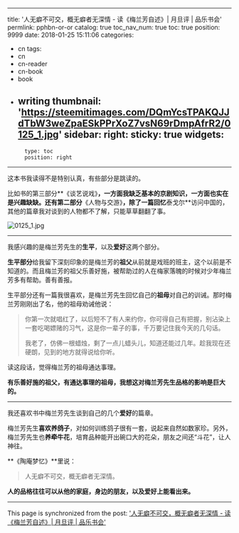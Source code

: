 
---
title: '人无癖不可交，概无癖者无深情 - 读《梅兰芳自述》| 月旦评 | 品乐书会'
permlink: pphbn-or-or
catalog: true
toc_nav_num: true
toc: true
position: 9999
date: 2018-01-25 15:11:06
categories:
- cn
tags:
- cn
- cn-reader
- cn-book
- book
- writing
thumbnail: 'https://steemitimages.com/DQmYcsTPAKQJJdTbW3weZpaESkPPrXoZ7vsN69rDmpAfrR2/0125_1.jpg'
sidebar:
    right:
        sticky: true
widgets:
    -
        type: toc
        position: right
---


这本书我读得不是特别认真，有些部分是跳读的。

比如书的第三部分**《谈艺说戏》**，一方面我缺乏基本的京剧知识，一方面也实在是兴趣缺缺。还有第二部分**《人物与交游》**，除了一篇回忆**泰戈尔**访问中国的，其他的篇章我对谈到的人物都不了解，只能草草翻翻了事。

![0125_1.jpg](https://steemitimages.com/DQmYcsTPAKQJJdTbW3weZpaESkPPrXoZ7vsN69rDmpAfrR2/0125_1.jpg)

***********************

我感兴趣的是梅兰芳先生的**生平**，以及**爱好**这两个部分。

**生平部分**给我留下深刻印象的是梅兰芳的**祖父**从前就是戏班的班主，这个以前是不知道的。而且梅兰芳的祖父乐善好施，被帮助过的人在梅家落魄的时候对少年梅兰芳多有帮助。善有善报。

生平部分还有一篇我很喜欢，是梅兰芳先生回忆自己的**祖母**对自己的训诫。那时梅兰芳刚刚出了名，他的祖母劝诫他说：

>你第一次就唱红了，以后短不了有人来约你，你可得自己有把握，别沾染上一套吃喝嫖赌的习气，这是你一辈子的事，千万要记住我今天的几句话。
>
>我老了，仿佛一根蜡烛，剩了一点儿蜡头儿，知道还能过几年。趁我现在还硬朗，见到的地方就得说给你听。

读这段话，觉得梅兰芳的祖母通达事理。

**有乐善好施的祖父，有通达事理的祖母，我想这对梅兰芳先生品格的影响是巨大的。**

*********************

我还喜欢书中梅兰芳先生谈到自己的几个**爱好**的篇章。

梅兰芳先生**喜欢养鸽子**，对如何训练鸽子很有一套，说起来自然如数家珍。另外，梅兰芳先生也**养牵牛花**，培育品种能开出碗口大的花朵，朋友之间还“斗花”，让人神往。

**《陶庵梦忆》**里说：

>人无癖不可交，概无癖者无深情。

**人的品格往往可以从他的家庭，身边的朋友，以及爱好上能看出来。**

- - -

This page is synchronized from the post: ['人无癖不可交，概无癖者无深情 - 读《梅兰芳自述》| 月旦评 | 品乐书会'](https://steemit.com/@weisheng167388/pphbn-or-or)
